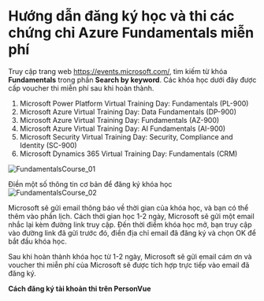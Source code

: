 # Hướng dẫn đăng ký học và thi các chứng chỉ Azure Fundamentals miễn phí 

Truy cập trang web https://events.microsoft.com/, tìm kiếm từ khóa **Fundamentals** trong phần **Search by keyword**. Các khóa học dưới đây được cấp voucher thi miễn phí sau khi hoàn thành.
1. Microsoft Power Platform Virtual Training Day: Fundamentals (PL-900)
2. Microsoft Azure Virtual Training Day: Data Fundamentals (DP-900)
3. Microsoft Azure Virtual Training Day: Fundamentals (AZ-900)
4. Microsoft Azure Virtual Training Day: AI Fundamentals (AI-900)
5. Microsoft Security Virtual Training Day: Security, Compliance and Identity (SC-900)
6. Microsoft Dynamics 365 Virtual Training Day: Fundamentals (CRM)

![FundamentalsCourse_01](https://user-images.githubusercontent.com/102139186/159437531-e75c6b9c-8fc2-434a-8eea-455c7c598971.png)

Điền một số thông tin cơ bản để đăng ký khóa học 
![FundamentalsCourse_02](https://user-images.githubusercontent.com/102139186/159438492-69d070b1-d90b-425f-86a3-4aecce2da5fe.png)


Microsoft sẽ gửi email thông báo về thời gian của khóa học, và bạn có thể thêm vào phần lịch. Cách thời gian học 1-2 ngày, Microsoft sẽ gửi một email nhắc lại kèm đường link truy cập. Đến thời điểm khóa học mở, bạn truy cập vào đường link đã gửi trước đó, điền địa chỉ email đã đăng ký và chọn OK để bắt đầu khóa học. 

Sau khi hoàn thành khóa học từ 1-2 ngày, Microsoft sẽ gửi email cám ơn và voucher thi miễn phí của Microsoft sẽ được tích hợp trực tiếp vào email đã đăng ký. 

**Cách đăng ký tài khoản thi trên PersonVue**
